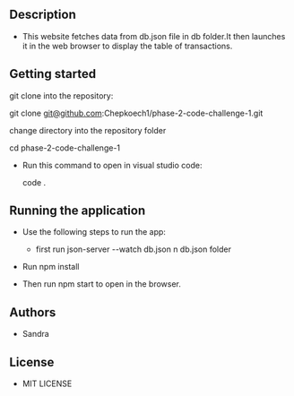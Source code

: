 ## Description
- This website fetches data from db.json file in db folder.It then launches it in the web browser to display the table of transactions.

## Getting started
git clone into the repository:

  git clone git@github.com:Chepkoech1/phase-2-code-challenge-1.git

change directory into the repository folder

  cd phase-2-code-challenge-1

- Run this command to open in visual studio code:

  code .

## Running the application
- Use the following steps to run the app:

  - first run json-server --watch db.json n db.json folder

- Run npm install
- Then run npm start to open in the browser.

## Authors
- Sandra

## License
- MIT LICENSE

